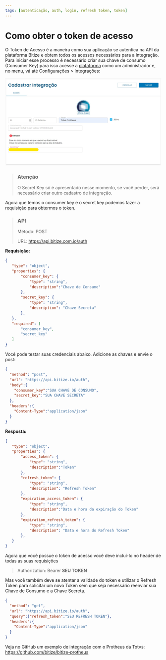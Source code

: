 ```yaml
---
tags: [autenticação, auth, login, refresh token, token]
---
```


# Como obter o token de acesso

O Token de Acesso é a maneira como sua aplicação se autentica na API da plataforma Bitize e obtem todos os acessos necessários para a integração.<br>
Para iniciar esse processo é necessário criar sua chave de consumo (Consumer Key) para isso acesse a [plataforma](https://app.bitize.com.br/) como um administrador e, no menu, vá até Configurações > Integrações:
 <br>

![Cadastrar Integração](../../assets/images/cadastrar-integracao.jpg)

<!-- theme: danger -->
>### Atenção
>O Secret Key só é apresentado nesse momento, se você perder, será necessário criar outro cadastro de integração.

Agora que temos o consumer key e o secret key podemos fazer a requisição para obtermos o token.


<!-- theme: info -->
> ### API
> Método: POST
> 
> URL: https://api.bitize.com.io/auth
>

**Requisição:**

 ```json json_schema
{
    "type": "object",
    "properties": {
        "consumer_key": {
            "type": "string",
            "description":"Chave de Consumo"
        },
        "secret_key": {
            "type": "string",
            "description": "Chave Secreta"
        },
    },
    "required": [
        "consumer_key",
        "secret_key"
    ]
}
```


Você pode testar suas credenciais abaixo. Adicione as chaves e envie o post:

```json http
{
  "method": "post",
  "url": "https://api.bitize.io/auth",
  "body":{
    "consumer_key":"SUA CHAVE DE CONSUMO",
    "secret_key":"SUA CHAVE SECRETA"
  },
  "headers":{
    "Content-Type":"application/json"
  }
}
```


**Resposta:**

 ```json json_schema
{
    "type": "object",
    "properties": {
        "access_token": {
            "type": "string",
            "description":"Token"
        },
        "refresh_token": {
            "type": "string",
            "description": "Refresh Token"
        },
        "expiration_access_token": {
            "type": "string",
            "description":"Data e hora da expiração do Token"
        },
        "expiration_refresh_token": {
            "type": "string",
            "description": "Data e hora do Refresh Token"
        },
    }
}
```

Agora que você possue o token de acesso você deve incluí-lo no header de todas as suas requisições

<!-- theme: info -->
>Authorization: Bearer **SEU TOKEN**

Mas você também deve se atentar a validade do token e utilizar o Refresh Token para solicitar um novo Token sem que seja necessário reenviar sua Chave de Consumo e a Chave Secreta.

```json http
{
  "method": "get",
  "url": "https://api.bitize.io/auth",
  "query":{"refresh_token":"SEU REFRESH TOKEN"},
  "headers":{
    "Content-Type":"application/json"
  }
}
```

Veja no GitHub um exemplo de integração com o Protheus da Totvs: https://github.com/bitize/bitize-protheus